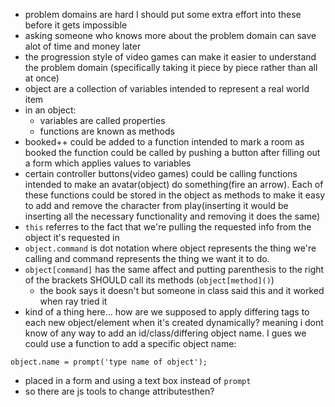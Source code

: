- problem domains are hard I should put some extra effort into these before it gets impossible
- asking someone who knows more about the problem domain can save alot of time and money later
- the progression style of video games can make it easier to understand the problem domain (specifically taking it piece by piece rather than all at once)
- object are a collection of variables intended to represent a real world item
- in an object:
  - variables are called properties
  - functions are known as methods
- booked++ could be added to a function intended to mark a room as booked the function could be called by pushing a button after filling out a form which applies values to variables
- certain controller buttons(video games) could be calling functions intended to make an avatar(object) do something(fire an arrow). Each of these functions could be stored in the object as methods to make it easy to add and remove the character from play(inserting it would be inserting all the necessary functionality and removing it does the same)
- `this` referres to the fact that we're pulling the requested info from the object it's requested in
- `object.command` is dot notation where object represents the thing we're calling and command represents the thing we want it to do.
- `object[command]` has the same affect and putting parenthesis to the right of the brackets SHOULD call its methods (`object[method]()`)
  - the book says it doesn't but someone in class said this and it worked when ray tried it
- kind of a thing here... how are we supposed to apply differing tags to each new object/element when it's created dynamically? meaning i dont know of any way to add an id/class/differing object name. I gues we could use a function to add a specific object name:
```
object.name = prompt('type name of object');
```
  - placed in a form and using a text box instead of `prompt`
- so there are js tools to change attributesthen?
